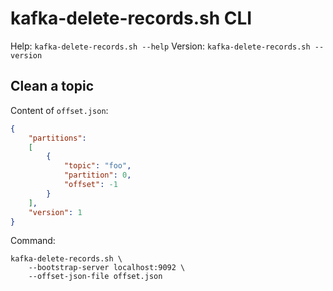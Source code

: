 # kafka-delete-records.sh CLI

Help: `kafka-delete-records.sh --help`
Version: `kafka-delete-records.sh --version`

## Clean a topic
Content of `offset.json`:
```json
{
    "partitions":
    [
        {
            "topic": "foo",
            "partition": 0,
            "offset": -1
        }
    ],
    "version": 1
}
```

Command:
```shell
kafka-delete-records.sh \
	--bootstrap-server localhost:9092 \
	--offset-json-file offset.json
```